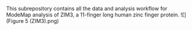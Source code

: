 This subrepository contains all the data and analysis workflow for ModeMap analysis of ZIM3, a 11-finger long human zinc finger protein.
![](Figure 5 (ZIM3).png)
